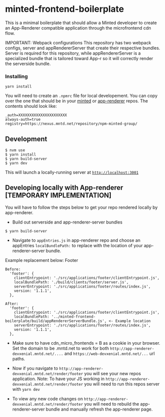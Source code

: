 # minted-frontend-boilerplate

This is a minimal boilerplate that should allow a Minted developer to create an App-Renderer compatible application through the microfrontend cdn flow. 

IMPORTANT: Webpack configurations
This repository has two webpack configs, server and appRendererServer that create their respective bundles. Server is required for this repository, while appRendererServer is a specialized bundle that is tailored toward App-r so it will correctly render the serverside bundle. 

### Installing

```
yarn install
```

You will need to create an `.npmrc` file for local developement. You can copy over the one that should be in your [minted](https://github.com/minted/minted) or [app-renderer](https://github.com/minted/app-renderer) repos. The contents should look like:

```
_auth=XXXXXXXXXXXXXXXXXXXXXX
always-auth=true
registry=https://nexus.mntd.net/repository/npm-minted-group/
```

## Development

```
$ nvm use
$ yarn install
$ yarn build-server
$ yarn dev
```

This will launch a locally-running server at [`http://localhost:3001`](http://localhost:3001)

## Developing locally with App-renderer [TEMPORARY IMPLEMENTATION]

You will have to follow the steps below to get your repo rendered locally by app-renderer.

* Build out serverside and app-renderer-server bundles

```
$ yarn build-server 
```

* Navigate to `appEntries.js` in app-renderer repo and choose an appEntries `localBundlePath:` to replace with the location of your app-renderer-server bundle. 

Example replacement below: Footer
```
Before: 
  'footer': {
    clientEntrypoint: './src/applications/footer/clientEntrypoint.js',
    localBundlePath: './build/clients/footer/server.js',
    serverEntrypoint: './src/applications/footer/routes/index.js',
    version: '1.1.1',
  },

After: 
  'footer': {
    clientEntrypoint: './src/applications/footer/clientEntrypoint.js',
    localBundlePath: '../minted-frontend-boilerplate/build/appRendererServerBundle.js', <- Example location
    serverEntrypoint: './src/applications/footer/routes/index.js',
    version: '1.1.1',
  },
```

* Make sure to have cdn_micro_frontends = B as a cookie in your browser. Set the domain to be .mntd.net to work for both `http://app-renderer-devxenial.mntd.net/....` and `https://web-devxenial.mntd.net/...` url paths.

* Now if you navigate to `http://app-renderer-devxenial.mntd.net/render/footer` you will see your new repos application.
    Note: To have your JS working in `http://app-renderer-devxenial.mntd.net/render/footer` you will need to run this repos server with `yarn dev` 

* To view any new code changes on `http://app-renderer-devxenial.mntd.net/render/footer` you will need to rebuild the app-renderer-server bundle and manually refresh the app-renderer page. 
